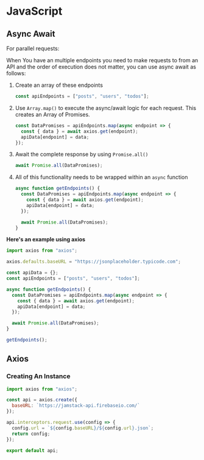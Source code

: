 # JavaScript

## Async Await

For parallel requests:

When You have an multiple endpoints you need to make requests to from an API and the order of execution does not matter, you can use async await as follows:

1. Create an array of these endpoints

   ```js
   const apiEndpoints = ["posts", "users", "todos"];
   ```

2. Use `Array.map()` to execute the async/await logic for each request. This creates an Array of Promises.

   ```js
   const DataPromises = apiEndpoints.map(async endpoint => {
     const { data } = await axios.get(endpoint);
     apiData[endpoint] = data;
   });
   ```

3. Await the complete response by using `Promise.all()`

   ```js
   await Promise.all(DataPromises);
   ```

4. All of this functionality needs to be wrapped within an `async` function

   ```js
   async function getEndpoints() {
     const DataPromises = apiEndpoints.map(async endpoint => {
       const { data } = await axios.get(endpoint);
       apiData[endpoint] = data;
     });

     await Promise.all(DataPromises);
   }
   ```

**Here's an example using axios**

```js
import axios from "axios";

axios.defaults.baseURL = "https://jsonplaceholder.typicode.com";

const apiData = {};
const apiEndpoints = ["posts", "users", "todos"];

async function getEndpoints() {
  const DataPromises = apiEndpoints.map(async endpoint => {
    const { data } = await axios.get(endpoint);
    apiData[endpoint] = data;
  });

  await Promise.all(DataPromises);
}

getEndpoints();
```

## Axios

### Creating An Instance

```js
import axios from "axios";

const api = axios.create({
  baseURL: `https://jamstack-api.firebaseio.com/`
});

api.interceptors.request.use(config => {
  config.url = `${config.baseURL}/${config.url}.json`;
  return config;
});

export default api;
```
